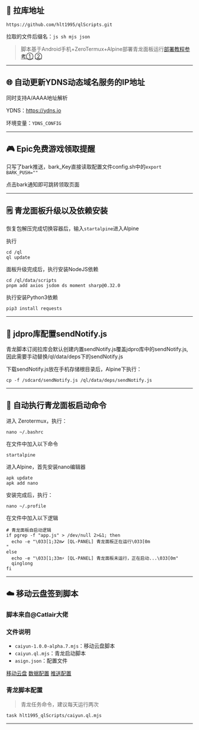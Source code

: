 ## 🔗 拉库地址

```plaintext
https://github.com/hlt1995/qlScripts.git
```

拉取的文件后缀名：`js sh mjs json`

> 脚本基于Android手机+ZeroTermux+Alpine部署青龙面板运行[部署教程参考①](https://blog.csdn.net/a18065597272/article/details/132633015)  [②](https://blog.csdn.net/a18065597272/article/details/129752658?ops_request_misc=&request_id=&biz_id=102&utm_term=%E9%9D%92%E9%BE%99%E9%9D%A2%E6%9D%BF2.15%E6%81%A2%E5%A4%8D%E5%8C%85&utm_medium=distribute.pc_search_result.none-task-blog-2~all~sobaiduweb~default-3-129752658.142^v102^pc_search_result_base5&spm=1018.2226.3001.4187)
---

## 🌐 自动更新YDNS动态域名服务的IP地址

同时支持A/AAAA地址解析

YDNS：https://ydns.io

环境变量：`YDNS_CONFIG`

---

## 🎮️ Epic免费游戏领取提醒

只写了bark推送，bark_Key直接读取配置文件config.sh中的`export BARK_PUSH=""`

点击bark通知即可跳转领取页面

---

## 🗒️ 青龙面板升级以及依赖安装

恢复包解压完成切换容器后，输入`startalpine`进入Alpine

执行
```
cd /ql
ql update
```

面板升级完成后，执行安装NodeJS依赖
```
cd /ql/data/scripts
pnpm add axios jsdom ds moment sharp@0.32.0
```

执行安装Python3依赖
```
pip3 install requests
```
---

## 📒 jdpro库配置sendNotify.js

青龙脚本订阅拉库会默认创建内置sendNotify.js覆盖jdpro库中的sendNotify.js,因此需要手动替换/ql/data/deps下的sendNotify.js

下载sendNotify.js放在手机存储根目录后，Alpine下执行：
```
cp -f /sdcard/sendNotify.js /ql/data/deps/sendNotify.js
```

---

## 🚀 自动执行青龙面板启动命令

进入 Zerotermux，执行：
```
nano ~/.bashrc
```
在文件中加入以下命令

```
startalpine
```

进入Alpine，首先安装nano编辑器

```
apk update
apk add nano
```

安装完成后，执行：
```
nano ~/.profile
```

在文件中加入以下逻辑
```
# 青龙面板自启动逻辑
if pgrep -f "app.js" > /dev/null 2>&1; then
  echo -e "\033[1;32m✔ [QL-PANEL] 青龙面板正在运行\033[0m
"
else
  echo -e "\033[1;33m⚡ [QL-PANEL] 青龙面板未运行，正在启动...\033[0m"
  qinglong
fi

```

---

## ☁️ 移动云盘签到脚本

### 脚本来自@Catlair大佬

### 文件说明

- `caiyun-1.0.0-alpha.7.mjs`：移动云盘脚本
- `caiyun.ql.mjs`：青龙启动脚本
- `asign.json`：配置文件

[移动云盘](https://as.js.cool/reference/caiyun)
[数据配置](https://as.js.cool/start/config)
[推送配置](https://as.js.cool/reference/push)

### 青龙脚本配置

> 青龙任务命令，建议每天运行两次
```
task hlt1995_qlScripts/caiyun.ql.mjs
```

---
